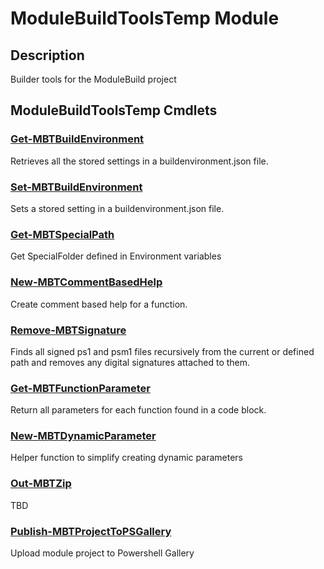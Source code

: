 ﻿---
Module Name: ModuleBuildToolsTemp
Module Guid: c93e4433-f934-4406-8cd7-b96ec67cc04b c93e4433-f934-4406-8cd7-b96ec67cc04b
Download Help Link: https://www.github.com/justin-p/ModuleBuildToolsTemp/release/ModuleBuildToolsTemp/docs/ModuleBuildToolsTemp.md
Help Version: 0.0.7
Locale: en-US
---

# ModuleBuildToolsTemp Module
## Description
Builder tools for the ModuleBuild project

## ModuleBuildToolsTemp Cmdlets
### [Get-MBTBuildEnvironment](Get-MBTBuildEnvironment.md)
Retrieves all the stored settings in a buildenvironment.json file.

### [Set-MBTBuildEnvironment](Set-MBTBuildEnvironment.md)
Sets a stored setting in a buildenvironment.json file.

### [Get-MBTSpecialPath](Get-MBTSpecialPath.md)
Get SpecialFolder defined in Environment variables

### [New-MBTCommentBasedHelp](New-MBTCommentBasedHelp.md)
Create comment based help for a function.

### [Remove-MBTSignature](Remove-MBTSignature.md)
Finds all signed ps1 and psm1 files recursively from the current  or defined path and removes any digital signatures attached to them.

### [Get-MBTFunctionParameter](Get-MBTFunctionParameter.md)
Return all parameters for each function found in a code block.

### [New-MBTDynamicParameter](New-MBTDynamicParameter.md)
Helper function to simplify creating dynamic parameters

### [Out-MBTZip](Out-MBTZip.md)
TBD

### [Publish-MBTProjectToPSGallery](Publish-MBTProjectToPSGallery.md)
Upload module project to Powershell Gallery


